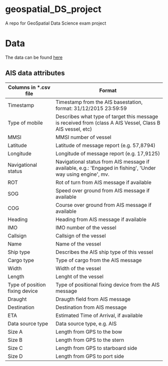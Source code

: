 # geospatial_DS_project
A repo for GeoSpatial Data Science exam project

# Data
The data can be found [here](https://web.ais.dk/aisdata/)

## AIS data attributes
| Columns in *.csv file | Format |
| --- | --- |
| Timestamp | Timestamp from the AIS basestation, format: 31/12/2015 23:59:59 |
| Type of mobile | Describes what type of target this message is received from (class A AIS Vessel, Class B AIS vessel, etc) |
| MMSI | MMSI number of vessel |
| Latitude | Latitude of message report (e.g. 57,8794) |
| Longitude | Longitude of message report (e.g. 17,9125) |
| Navigational status | Navigational status from AIS message if available, e.g.: 'Engaged in fishing', 'Under way using engine', mv. |
| ROT | Rot of turn from AIS message if available |
| SOG | Speed over ground from AIS message if available |
| COG | Course over ground from AIS message if available |
| Heading | Heading from AIS message if available |
| IMO | IMO number of the vessel |
| Callsign | Callsign of the vessel |
| Name | Name of the vessel |
| Ship type | Describes the AIS ship type of this vessel |
| Cargo type | Type of cargo from the AIS message |
| Width | Width of the vessel |
| Length | Lenght of the vessel |
| Type of position fixing device | Type of positional fixing device from the AIS message |
| Draught | Draugth field from AIS message |
| Destination | Destination from AIS message |
| ETA | Estimated Time of Arrival, if available |
| Data source type | Data source type, e.g. AIS |
| Size A | Length from GPS to the bow |
| Size B | Length from GPS to the stern |
| Size C | Length from GPS to starboard side |
| Size D | Length from GPS to port side |
